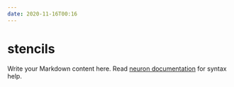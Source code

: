 ```yaml
---
date: 2020-11-16T00:16
---
```


# stencils

Write your Markdown content here. Read [neuron documentation](https://neuron.zettel.page/2011404.html) for syntax help.

